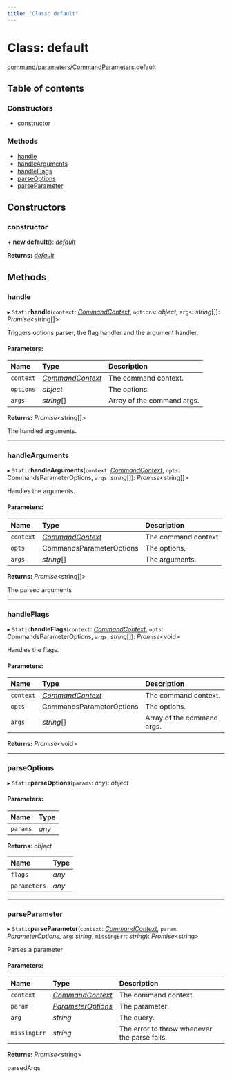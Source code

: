 ```yaml
---
title: "Class: default"
---
```


# Class: default

[command/parameters/CommandParameters](../modules/command_parameters_commandparameters.md).default

## Table of contents

### Constructors

- [constructor](command_parameters_commandparameters.default.md#constructor)

### Methods

- [handle](command_parameters_commandparameters.default.md#handle)
- [handleArguments](command_parameters_commandparameters.default.md#handlearguments)
- [handleFlags](command_parameters_commandparameters.default.md#handleflags)
- [parseOptions](command_parameters_commandparameters.default.md#parseoptions)
- [parseParameter](command_parameters_commandparameters.default.md#parseparameter)

## Constructors

### constructor

\+ **new default**(): [*default*](command_parameters_commandparameters.default.md)

**Returns:** [*default*](command_parameters_commandparameters.default.md)

## Methods

### handle

▸ `Static`**handle**(`context`: [*CommandContext*](command_commandcontext.commandcontext.md), `options`: *object*, `args`: *string*[]): *Promise*<string[]\>

Triggers options parser, the flag handler and the argument handler.

#### Parameters:

Name | Type | Description |
:------ | :------ | :------ |
`context` | [*CommandContext*](command_commandcontext.commandcontext.md) | The command context.   |
`options` | *object* | The options.   |
`args` | *string*[] | Array of the command args.   |

**Returns:** *Promise*<string[]\>

The handled arguments.

___

### handleArguments

▸ `Static`**handleArguments**(`context`: [*CommandContext*](command_commandcontext.commandcontext.md), `opts`: CommandsParameterOptions, `args`: *string*[]): *Promise*<string[]\>

Handles the arguments.

#### Parameters:

Name | Type | Description |
:------ | :------ | :------ |
`context` | [*CommandContext*](command_commandcontext.commandcontext.md) | The command context   |
`opts` | CommandsParameterOptions | The options.   |
`args` | *string*[] | The arguments.   |

**Returns:** *Promise*<string[]\>

The parsed arguments

___

### handleFlags

▸ `Static`**handleFlags**(`context`: [*CommandContext*](command_commandcontext.commandcontext.md), `opts`: CommandsParameterOptions, `args`: *string*[]): *Promise*<void\>

Handles the flags.

#### Parameters:

Name | Type | Description |
:------ | :------ | :------ |
`context` | [*CommandContext*](command_commandcontext.commandcontext.md) | The command context.   |
`opts` | CommandsParameterOptions | The options.   |
`args` | *string*[] | Array of the command args.   |

**Returns:** *Promise*<void\>

___

### parseOptions

▸ `Static`**parseOptions**(`params`: *any*): *object*

#### Parameters:

Name | Type |
:------ | :------ |
`params` | *any* |

**Returns:** *object*

Name | Type |
:------ | :------ |
`flags` | *any* |
`parameters` | *any* |

___

### parseParameter

▸ `Static`**parseParameter**(`context`: [*CommandContext*](command_commandcontext.commandcontext.md), `param`: [*ParameterOptions*](../interfaces/command_parameters_types_parameter.parameteroptions.md), `arg`: *string*, `missingErr`: *string*): *Promise*<string\>

Parses a parameter

#### Parameters:

Name | Type | Description |
:------ | :------ | :------ |
`context` | [*CommandContext*](command_commandcontext.commandcontext.md) | The command context.   |
`param` | [*ParameterOptions*](../interfaces/command_parameters_types_parameter.parameteroptions.md) | The parameter.   |
`arg` | *string* | The query.   |
`missingErr` | *string* | The error to throw whenever the parse fails.   |

**Returns:** *Promise*<string\>

parsedArgs
